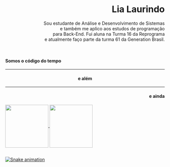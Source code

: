 <h1 align="right"> Lia Laurindo </h1>

<p align="right"> 
 Sou estudante de Análise e Desenvolvimento de Sistemas
 <br> e também me aplico aos estudos de programação 
  <br>para Back-End. Fui aluna na Turma 16 da Reprograma 
 <br> e atualmente faço parte da turma 61 da Generation Brasil.
</p>

<br>

<h4 align="left"> Somos o código do tempo </h4>

---- 

<h4 align="center"> e além </h4>

---

<h4 align="right"> e ainda </h4>


<div> 
  <a href="https://github.com/lialaurindo"> <img align ="center" height="136em" src="https://github-readme-stats.vercel.app/api?username=lialaurindo&show_icons=true&theme=merko&include_all_commits=true&count_private=true&hide_border=true&bg_color=000000&text_color=FFFAFA&title_color=FFFAFA"/> <img align ="center" height="136em" src="https://github-readme-stats.vercel.app/api/top-langs/?username=lialaurindo&layout=compact&langs_count=7&theme=merko&hide_border=true&bg_color=000000&text_color=FFFAFA&title_color=FFFAFA"/>

</div>

  
  ##
  ![Snake animation](https://github.com/lialaurindo/lialaurindo/blob/output/github-contribution-grid-snake.svg)
